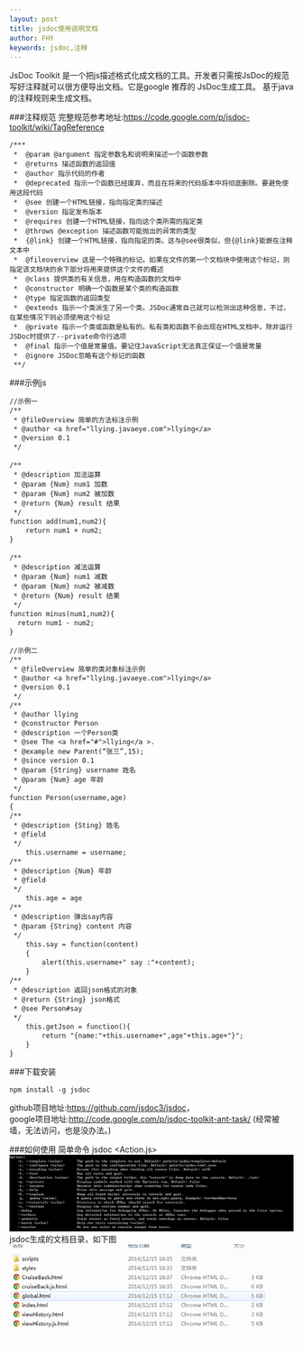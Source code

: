 ```yaml
---
layout: post
title: jsdoc使用说明文档
author: FHY
keywords: jsdoc,注释
---
```

JsDoc Toolkit 是一个把js描述格式化成文档的工具。开发者只需按JsDoc的规范写好注释就可以很方便导出文档。它是google 推荐的 JsDoc生成工具。 基于java的注释规则来生成文档。

###注释规范
完整规范参考地址:<https://code.google.com/p/jsdoc-toolkit/wiki/TagReference>  

	/***
	 *	@param @argument 指定参数名和说明来描述一个函数参数 
	 *	@returns 描述函数的返回值 
	 *	@author 指示代码的作者 
	 *	@deprecated 指示一个函数已经废弃，而且在将来的代码版本中将彻底删除。要避免使用这段代码 
	 *	@see 创建一个HTML链接，指向指定类的描述 
	 *	@version 指定发布版本 
	 *	@requires 创建一个HTML链接，指向这个类所需的指定类 
	 *	@throws @exception 描述函数可能抛出的异常的类型 
	 *	{@link} 创建一个HTML链接，指向指定的类。这与@see很类似，但{@link}能嵌在注释文本中 
	 *	@fileoverview 这是一个特殊的标记。如果在文件的第一个文档块中使用这个标记，则指定该文档块的余下部分将用来提供这个文件的概述 
	 *	@class 提供类的有关信息，用在构造函数的文档中 
	 *	@constructor 明确一个函数是某个类的构造函数 
	 *	@type 指定函数的返回类型 
	 *	@extends 指示一个类派生了另一个类。JSDoc通常自己就可以检测出这种信息，不过，在某些情况下则必须使用这个标记 
	 *	@private 指示一个类或函数是私有的。私有类和函数不会出现在HTML文档中，除非运行JSDoc时提供了--private命令行选项 
	 *	@final 指示一个值是常量值。要记住JavaScript无法真正保证一个值是常量 
	 *	@ignore JSDoc忽略有这个标记的函数 
	 **/


###示例js
	
	//示例一
	/** 
	 * @fileOverview 简单的方法标注示例 
	 * @author <a href="llying.javaeye.com">llying</a> 
	 * @version 0.1 
	 */ 
	
	/** 
	 * @description 加法运算 
	 * @param {Num} num1 加数 
	 * @param {Num} num2 被加数 
	 * @return {Num} result 结果 
	 */ 
	function add(num1,num2){ 
		return num1 + num2; 
	} 

	/** 
	 * @description 减法运算 
	 * @param {Num} num1 减数 
	 * @param {Num} num2 被减数 
	 * @return {Num} result 结果 
	 */ 
	function minus(num1,num2){ 
	  return num1 - num2; 
	} 
	
	//示例二
	/** 
	 * @fileOverview 简单的类对象标注示例 
	 * @author <a href="llying.javaeye.com">llying</a> 
	 * @version 0.1 
	 */ 
	/** 
	 * @author llying 
	 * @constructor Person 
	 * @description 一个Person类 
	 * @see The <a href="#">llying</a >. 
	 * @example new Parent(“张三”,15); 
	 * @since version 0.1 
	 * @param {String} username 姓名 
	 * @param {Num} age 年龄 
	 */ 
	function Person(username,age) 
	{ 
	/** 
	 * @description {Sting} 姓名 
 	 * @field 
	 */ 
		this.username = username; 
	/** 
	 * @description {Num} 年龄 
	 * @field 
	 */ 
		this.age = age 
	/** 
	 * @description 弹出say内容 
	 * @param {String} content 内容 
	 */ 
		this.say = function(content) 
		{ 
			alert(this.username+" say :"+content); 
		} 
	/** 
	 * @description 返回json格式的对象 
	 * @return {String} json格式 
	 * @see Person#say 
	 */ 
		this.getJson = function(){ 
			return "{name:"+this.username+",age"+this.age+"}"; 
		} 
	} 

###下载安装

	npm install -g jsdoc

github项目地址:<https://github.com/jsdoc3/jsdoc>，  
google项目地址:<http://code.google.com/p/jsdoc-toolkit-ant-task/> (经常被墙，无法访问，也是没办法。)

###如何使用
简单命令 jsdoc <Action.js>  
![help](/static/images/help.png)  
jsdoc生成的文档目录，如下图  
![dir](/static/images/dir.png) 